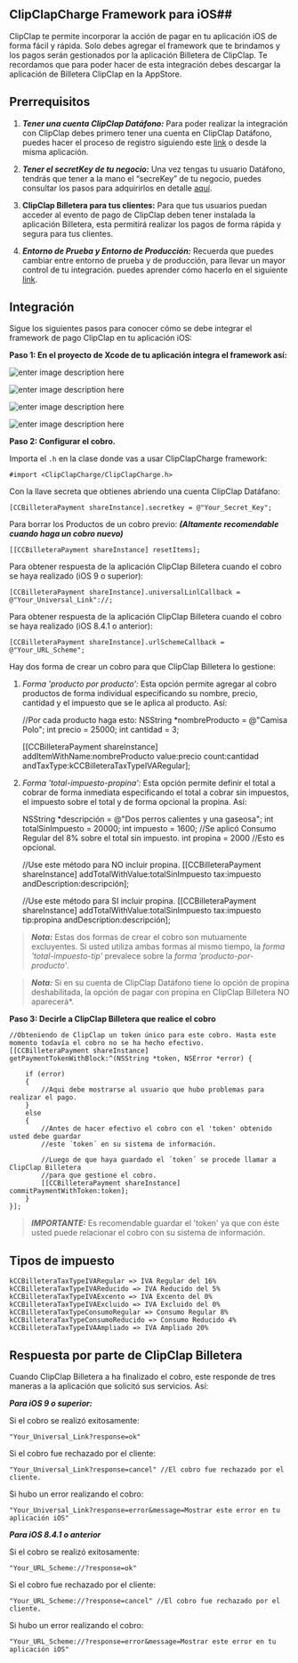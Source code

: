 
## ClipClapCharge Framework  para iOS##

ClipClap te permite incorporar la acción de pagar en tu aplicación iOS de forma fácil y rápida. Solo debes agregar el framework que te brindamos y los pagos serán gestionados por la aplicación Billetera de ClipClap.
Te recordamos que para poder hacer de esta integración debes descargar la aplicación de Billetera ClipClap en la AppStore.

## Prerrequisitos ##

 1. ***Tener una cuenta ClipClap Datáfono:***
Para poder realizar la integración con ClipClap debes primero tener una cuenta en ClipClap Datáfono, puedes hacer el proceso de registro siguiendo este [link](https://clipclap.co/) o desde la misma aplicación.

 2. ***Tener el secretKey de tu negocio:***
Una vez tengas tu usuario Datáfono, tendrás que tener a la mano el “secreKey” de tu negocio, puedes consultar los pasos para adquirirlos en detalle [aquí](https://clipclap.co/).

 3. **ClipClap Billetera para tus clientes:**
Para que tus usuarios puedan acceder al evento de pago de ClipClap deben tener instalada la aplicación Billetera, esta permitirá realizar los pagos de forma rápida y segura para tus clientes.

 4. ***Entorno de Prueba y Entorno de Producción:***
Recuerda que puedes cambiar entre entorno de prueba y de producción, para llevar un mayor control de tu integración. puedes aprender cómo hacerlo en el siguiente [link](https://clipclap.co/).


## Integración ##

Sigue los siguientes pasos para conocer cómo se debe integrar el framework de pago ClipClap en tu aplicación iOS:

**Paso 1: En el proyecto de Xcode de tu aplicación integra el framework así:**


![enter image description here](http://www.clipclap.co/docs/tutorials/ios/images/slide_6.png)

![enter image description here](http://www.clipclap.co/docs/tutorials/ios/images/slide_7.png)

![enter image description here](http://www.clipclap.co/docs/tutorials/ios/images/slide_8.png)

![enter image description here](http://www.clipclap.co/docs/tutorials/ios/images/slide_9.png)


**Paso 2: Configurar el cobro.**

Importa el `.h` en la clase donde vas a usar ClipClapCharge framework:

    #import <ClipClapCharge/ClipClapCharge.h>
    
Con la llave secreta que obtienes abriendo una cuenta ClipClap Datáfano:

    [CCBilleteraPayment shareInstance].secretkey = @"Your_Secret_Key";

Para borrar los Productos de un cobro previo: ***(Altamente recomendable cuando haga un cobro nuevo)***

    [[CCBilleteraPayment shareInstance] resetItems];

Para obtener respuesta de la aplicación ClipClap Billetera cuando el cobro se haya realizado (iOS 9 o superior):
    
    [CCBilleteraPayment shareInstance].universalLinlCallback = @"Your_Universal_Link"://;

Para obtener respuesta de la aplicación ClipClap Billetera cuando el cobro se haya realizado (iOS 8.4.1 o anterior):
 
    [CCBilleteraPayment shareInstance].urlSchemeCallback = @"Your_URL_Scheme";

Hay dos forma de crear un cobro para que ClipClap Billetera lo gestione:

 1) *Forma 'producto por producto':* Esta opción permite agregar al cobro productos de forma individual especificando su nombre, precio, cantidad y el impuesto que se le aplica al producto. Así: 
    
    //Por cada producto haga esto:
    NSString *nombreProducto = @"Camisa Polo";
    int precio = 25000;
    int cantidad = 3;
      
    [[CCBilleteraPayment shareInstance] addItemWithName:nombreProducto
												  value:precio 
												  count:cantidad  
											 andTaxType:kCCBilleteraTaxTypeIVARegular];

2) *Forma 'total-impuesto-propina':* Esta opción permite definir el total a cobrar de forma inmediata especificando el total a cobrar sin impuestos, el impuesto sobre el total y de forma opcional la propina. Así:

    NSString *descripción = @"Dos perros calientes y una gaseosa";
    int totalSinImpuesto = 20000;
    int impuesto = 1600; //Se aplicó Consumo Regular del 8% sobre el total sin impuesto.
    int propina = 2000 //Esto es opcional.
    
    //Use este método para NO incluir propina.
    [[CCBilleteraPayment shareInstance] addTotalWithValue:totalSinImpuesto
                                                      tax:impuesto
                                           andDescription:descripción];
                                           
    //Use este método para SI incluir propina.
    [[CCBilleteraPayment shareInstance] addTotalWithValue:totalSinImpuesto
                                                      tax:impuesto
                                                      tip:propina
                                           andDescription:descripción];

> ***Nota:*** Estas dos formas de crear el cobro son mutuamente excluyentes. Si usted utiliza ambas formas al mismo tiempo, la *forma 'total-impuesto-tip'* prevalece sobre la *forma 'producto-por-producto'*.

> ***Nota:*** Si en su cuenta de ClipClap Datáfono tiene lo opción de propina deshabilitada, la opción de pagar con propina en ClipClap Billetera NO aparecerá*.

**Paso 3: Decirle a ClipClap Billetera que realice el cobro**

    //Obteniendo de ClipClap un token único para este cobro. Hasta este momento todavía el cobro no se ha hecho efectivo.
    [[CCBilleteraPayment shareInstance] getPaymentTokenWithBlock:^(NSString *token, NSError *error) {
        
        if (error)
        {
            //Aqui debe mostrarse al usuario que hubo problemas para realizar el pago.
        }
        else
        {
            //Antes de hacer efectivo el cobro con el 'token' obtenido usted debe guardar
            //este ´token´ en su sistema de información.
            
            //Luego de que haya guardado el ´token´ se procede llamar a ClipClap Billetera
            //para que gestione el cobro.
            [[CCBilleteraPayment shareInstance] commitPaymentWithToken:token];
        }
    }];

> ***IMPORTANTE:*** Es recomendable guardar el 'token' ya que con éste usted puede relacionar el cobro con su sistema de información.


## Tipos de impuesto ##

    kCCBilleteraTaxTypeIVARegular => IVA Regular del 16%
    kCCBilleteraTaxTypeIVAReducido => IVA Reducido del 5%
    kCCBilleteraTaxTypeIVAExcento => IVA Excento del 0%
    kCCBilleteraTaxTypeIVAExcluido => IVA Excluido del 0%
    kCCBilleteraTaxTypeConsumoRegular => Consumo Regular 8%
    kCCBilleteraTaxTypeConsumoReducido => Consumo Reducido 4%
    kCCBilleteraTaxTypeIVAAmpliado => IVA Ampliado 20%

## Respuesta por parte de ClipClap Billetera ##

Cuando ClipClap Billetera a ha finalizado el cobro, este responde de tres maneras a la aplicación que solicitó sus servicios. Así:

***Para iOS 9 o superior:***

Si el cobro se realizó exitosamente:

    "Your_Universal_Link?response=ok"

Si el cobro fue rechazado por el cliente:
  
    "Your_Universal_Link?response=cancel" //El cobro fue rechazado por el cliente.

Si hubo un error realizando el cobro:

    "Your_Universal_Link?response=error&message=Mostrar este error en tu aplicación iOS"

***Para iOS 8.4.1 o anterior***

Si el cobro se realizó exitosamente:

    "Your_URL_Scheme://?response=ok"

Si el cobro fue rechazado por el cliente:
  
    "Your_URL_Scheme://?response=cancel" //El cobro fue rechazado por el cliente.

Si hubo un error realizando el cobro:

    "Your_URL_Scheme://?response=error&message=Mostrar este error en tu aplicación iOS"

